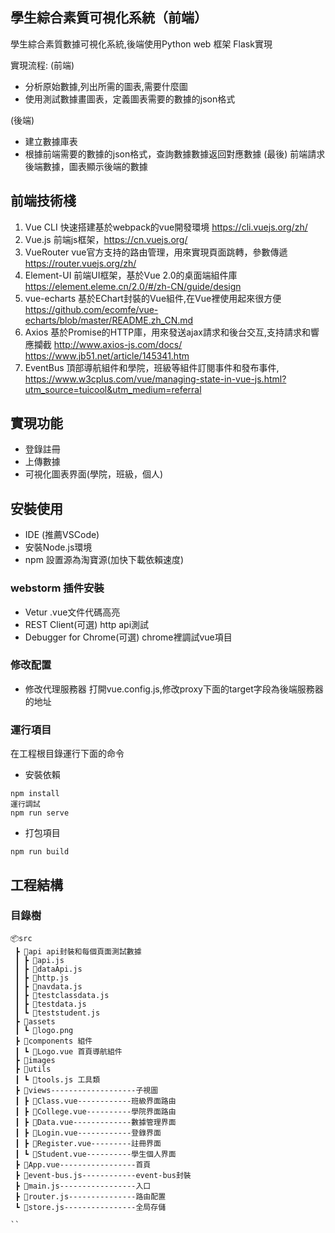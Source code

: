 ## 學生綜合素質可視化系統（前端）

 學生綜合素質數據可視化系統,後端使用Python web 框架 Flask實現

實現流程:
(前端)
- 分析原始數據,列出所需的圖表,需要什麼圖
- 使用測試數據畫圖表，定義圖表需要的數據的json格式

(後端)
- 建立數據庫表
- 根據前端需要的數據的json格式，查詢數據數據返回對應數據
(最後)
前端請求後端數據，圖表顯示後端的數據


## 前端技術棧

1. Vue CLI
快速搭建基於webpack的vue開發環境
https://cli.vuejs.org/zh/
2. Vue.js
前端js框架，https://cn.vuejs.org/
3. VueRouter
vue官方支持的路由管理，用來實現頁面跳轉，參數傳遞
https://router.vuejs.org/zh/
4. Element-UI
前端UI框架，基於Vue 2.0的桌面端組件庫
https://element.eleme.cn/2.0/#/zh-CN/guide/design
5. vue-echarts
基於EChart封裝的Vue組件,在Vue裡使用起來很方便
https://github.com/ecomfe/vue-echarts/blob/master/README.zh_CN.md
6. Axios
基於Promise的HTTP庫，用來發送ajax請求和後台交互,支持請求和響應攔截
http://www.axios-js.com/docs/
https://www.jb51.net/article/145341.htm
7. EventBus
頂部導航組件和學院，班級等組件訂閱事件和發布事件,
https://www.w3cplus.com/vue/managing-state-in-vue-js.html?utm_source=tuicool&utm_medium=referral

## 實現功能

- 登錄註冊
- 上傳數據
- 可視化圖表界面(學院，班級，個人)


## 安裝使用
- IDE (推薦VSCode)
- 安裝Node.js環境
- npm 設置源為淘寶源(加快下載依賴速度)

### webstorm 插件安裝
- Vetur
.vue文件代碼高亮
- REST Client(可選)
http api測試
- Debugger for Chrome(可選)
chrome裡調試vue項目


### 修改配置
- 修改代理服務器
打開vue.config.js,修改proxy下面的target字段為後端服務器的地址


### 運行項目

在工程根目錄運行下面的命令

- 安裝依賴
```
npm install
運行調試
npm run serve
```
- 打包項目
```
npm run build
```


## 工程結構

### 目錄樹

```
📦src
 ┣ 📂api api封裝和每個頁面測試數據
 ┃ ┣ 📜api.js
 ┃ ┣ 📜dataApi.js
 ┃ ┣ 📜http.js
 ┃ ┣ 📜navdata.js
 ┃ ┣ 📜testclassdata.js
 ┃ ┣ 📜testdata.js
 ┃ ┗ 📜teststudent.js
 ┣ 📂assets
 ┃ ┗ 📜logo.png
 ┣ 📂components 組件
 ┃ ┗ 📜Logo.vue 首頁導航組件
 ┣ 📂images
 ┣ 📂utils
 ┃ ┗ 📜tools.js 工具類
 ┣ 📂views-------------------子視圖
 ┃ ┣ 📜Class.vue------------班級界面路由
 ┃ ┣ 📜College.vue----------學院界面路由
 ┃ ┣ 📜Data.vue-------------數據管理界面
 ┃ ┣ 📜Login.vue------------登錄界面
 ┃ ┣ 📜Register.vue---------註冊界面
 ┃ ┗ 📜Student.vue----------學生個人界面
 ┣ 📜App.vue-----------------首頁
 ┣ 📜event-bus.js------------event-bus封裝
 ┣ 📜main.js-----------------入口
 ┣ 📜router.js---------------路由配置
 ┗ 📜store.js----------------全局存儲

``
